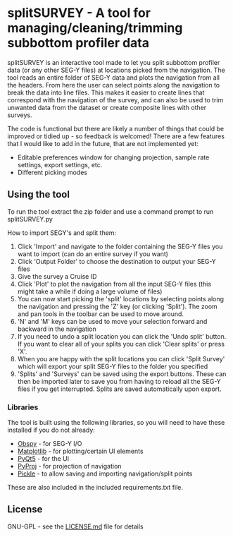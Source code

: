 # splitSURVEY - A tool for managing/cleaning/trimming subbottom profiler data

splitSURVEY is an interactive tool made to let you split subbottom profiler data (or any other SEG-Y files) at locations picked from the navigation. The tool reads an entire folder of SEG-Y data and plots the navigation from all the headers. From here the user can select points along the navigation to break the data into line files. This makes it easier to create lines that correspond with the navigation of the survey, and can also be used to trim unwanted data from the dataset or create composite lines with other surveys.

The code is functional but there are likely a number of things that could be improved or tidied up - so feedback is welcomed! There are a few features that I would like to add in the future, that are not implemented yet:

- Editable preferences window for changing projection, sample rate settings, export settings, etc.
- Different picking modes

## Using the tool

To run the tool extract the zip folder and use a command prompt to run splitSURVEY.py

How to import SEGY's and split them:

1. Click 'Import' and navigate to the folder containing the SEG-Y files you want to import (can do an entire survey if you want)
2. Click 'Output Folder' to choose the destination to output your SEG-Y files
3. Give the survey a Cruise ID
4. Click 'Plot' to plot the navigation from all the input SEG-Y files (this might take a while if doing a large volume of files)
5. You can now start picking the 'split' locations by selecting points along the navigation and pressing the 'Z' key (or clicking 'Split'). The zoom and pan tools in the toolbar can be used to move around.
6. 'N' and 'M' keys can be used to move your selection forward and backward in the navigation
7. If you need to undo a split location you can click the 'Undo split' button. If you want to clear all of your splits you can click 'Clear splits' or press 'X'.
8. When you are happy with the split locations you can click 'Split Survey' which will export your split SEG-Y files to the folder you specified
9. 'Splits' and 'Surveys' can be saved using the export buttons. These can then be imported later to save you from having to reload all the SEG-Y files if you get interrupted. Splits are saved automatically upon export.

### Libraries

The tool is built using the following libraries, so you will need to have these installed if you do not already:
* [Obspy](http://www.obspy.org) - for SEG-Y I/O
* [Matplotlib](https://matplotlib.org/) - for plotting/certain UI elements
* [PyQt5](https://pypi.org/project/PyQt5/) - for the UI
* [PyProj](https://pypi.org/project/pyproj/) - for projection of navigation
* [Pickle](https://docs.python.org/2/library/pickle.html/) - to allow saving and importing navigation/split points

These are also included in the included requirements.txt file.

## License

GNU-GPL - see the [LICENSE.md](LICENSE.md) file for details


